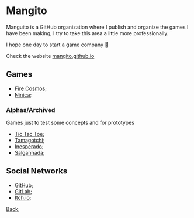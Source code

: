 # Mangito

Manguito is a GitHub organization where I publish and organize the games I have been making, I try to take this area a little more professionally.

I hope one day to start a game company 🥲

Check the website [mangito.github.io](https://mangito.github.io/)

## Games
- [Fire Cosmos](https://mangito.github.io/FireCosmos/);
- [Ninica](https://gitlab.com/groups/mangito/Ninica/-/boards);

### Alphas/Archived
Games just to test some concepts and for prototypes

- [Tic Tac Toe](https://mangito.github.io/TicTacToe/);
- [Tamagotchi](https://mangito.github.io/Tamagotchi/);
- [Inesperado](https://mangito.github.io/Inesperado/);
- [Salganhada](https://mangito.github.io/Salganhada/);


## Social Networks

- [GitHub](https://github.com/Mangito);
- [GitLab](https://gitlab.com/mangito);
- [Itch.io](https://mangito.itch.io/);


[Back](./Readme.md);
